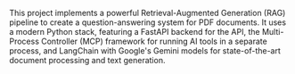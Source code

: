 This project implements a powerful Retrieval-Augmented Generation (RAG) pipeline to create a question-answering system for PDF documents. It uses a modern Python stack, featuring a FastAPI backend for the API, the Multi-Process Controller (MCP) framework for running AI tools in a separate process, and LangChain with Google's Gemini models for state-of-the-art document processing and text generation.

